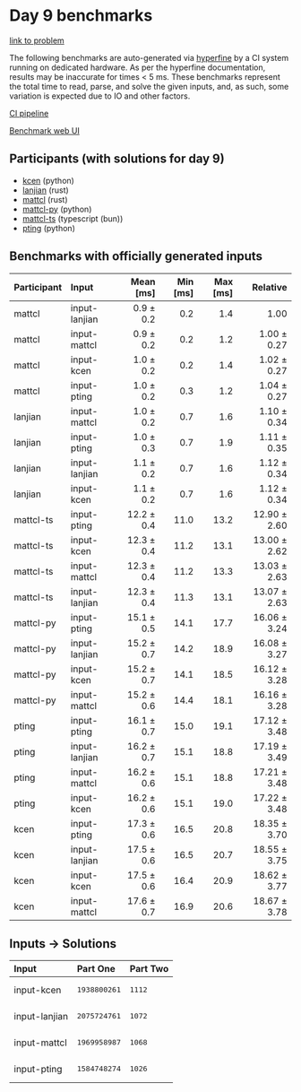# Day 9 benchmarks

[link to problem](https://adventofcode.com/2023/day/9)

The following benchmarks are auto-generated via
[hyperfine](https://github.com/sharkdp/hyperfine) by a CI system running on
dedicated hardware. As per the hyperfine documentation, results may be
inaccurate for times < 5 ms. These benchmarks represent the total time to read,
parse, and solve the given inputs, and, as such, some variation is expected due
to IO and other factors.

[CI pipeline](http://ci.papercode.net:8080/teams/main/pipelines/aoc2023)

[Benchmark web UI](https://aoc.ancalagon.black)


## Participants (with solutions for day 9)

- [kcen](https://github.com/kcen/aoc2023) (python)
- [lanjian](https://github.com/lanjian/aoc-2023) (rust)
- [mattcl](https://github.com/mattcl/aoc2023) (rust)
- [mattcl-py](https://github.com/mattcl/aoc2023-py) (python)
- [mattcl-ts](https://github.com/mattcl/aoc2023-js) (typescript (bun))
- [pting](https://github.com/pting/aoc2023) (python)


## Benchmarks with officially generated inputs

| Participant | Input | Mean [ms] | Min [ms] | Max [ms] | Relative |
|:---|:---|---:|---:|---:|---:|
| mattcl | input-lanjian | 0.9 ± 0.2 | 0.2 | 1.4 | 1.00 |
| mattcl | input-mattcl | 0.9 ± 0.2 | 0.2 | 1.2 | 1.00 ± 0.27 |
| mattcl | input-kcen | 1.0 ± 0.2 | 0.2 | 1.4 | 1.02 ± 0.27 |
| mattcl | input-pting | 1.0 ± 0.2 | 0.3 | 1.2 | 1.04 ± 0.27 |
| lanjian | input-mattcl | 1.0 ± 0.2 | 0.7 | 1.6 | 1.10 ± 0.34 |
| lanjian | input-pting | 1.0 ± 0.3 | 0.7 | 1.9 | 1.11 ± 0.35 |
| lanjian | input-lanjian | 1.1 ± 0.2 | 0.7 | 1.6 | 1.12 ± 0.34 |
| lanjian | input-kcen | 1.1 ± 0.2 | 0.7 | 1.6 | 1.12 ± 0.34 |
| mattcl-ts | input-pting | 12.2 ± 0.4 | 11.0 | 13.2 | 12.90 ± 2.60 |
| mattcl-ts | input-kcen | 12.3 ± 0.4 | 11.2 | 13.1 | 13.00 ± 2.62 |
| mattcl-ts | input-mattcl | 12.3 ± 0.4 | 11.2 | 13.3 | 13.03 ± 2.63 |
| mattcl-ts | input-lanjian | 12.3 ± 0.4 | 11.3 | 13.1 | 13.07 ± 2.63 |
| mattcl-py | input-pting | 15.1 ± 0.5 | 14.1 | 17.7 | 16.06 ± 3.24 |
| mattcl-py | input-lanjian | 15.2 ± 0.7 | 14.2 | 18.9 | 16.08 ± 3.27 |
| mattcl-py | input-kcen | 15.2 ± 0.7 | 14.1 | 18.5 | 16.12 ± 3.28 |
| mattcl-py | input-mattcl | 15.2 ± 0.6 | 14.4 | 18.1 | 16.16 ± 3.28 |
| pting | input-pting | 16.1 ± 0.7 | 15.0 | 19.1 | 17.12 ± 3.48 |
| pting | input-lanjian | 16.2 ± 0.7 | 15.1 | 18.8 | 17.19 ± 3.49 |
| pting | input-mattcl | 16.2 ± 0.6 | 15.1 | 18.8 | 17.21 ± 3.48 |
| pting | input-kcen | 16.2 ± 0.6 | 15.1 | 19.0 | 17.22 ± 3.48 |
| kcen | input-pting | 17.3 ± 0.6 | 16.5 | 20.8 | 18.35 ± 3.70 |
| kcen | input-lanjian | 17.5 ± 0.6 | 16.5 | 20.7 | 18.55 ± 3.75 |
| kcen | input-kcen | 17.5 ± 0.6 | 16.4 | 20.9 | 18.62 ± 3.77 |
| kcen | input-mattcl | 17.6 ± 0.7 | 16.9 | 20.6 | 18.67 ± 3.78 |


## Inputs -> Solutions

| Input | Part One | Part Two |
|:---|:---|:---|
|input-kcen|<pre>1938800261</pre>|<pre>1112</pre>|
|input-lanjian|<pre>2075724761</pre>|<pre>1072</pre>|
|input-mattcl|<pre>1969958987</pre>|<pre>1068</pre>|
|input-pting|<pre>1584748274</pre>|<pre>1026</pre>|